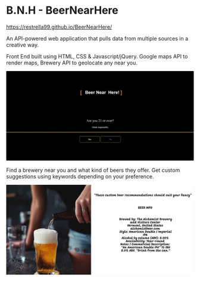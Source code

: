 # B.N.H - BeerNearHere 

https://restrella99.github.io/BeerNearHere/

An API-powered web application that pulls data from multiple sources in a creative way.


Front End built using HTML, CSS & Javascript/jQuery. Google maps API to render maps, Brewery API to geolocate any near you.

![bnh](https://raw.githubusercontent.com/REstrella99/BeerNearHere/master/bnh.JPG)

Find a brewery near you and what kind of beers they offer. Get custom suggestions using keywords depending on your preference.


![bnh2](https://raw.githubusercontent.com/REstrella99/BeerNearHere/master/bnh2.JPG)



